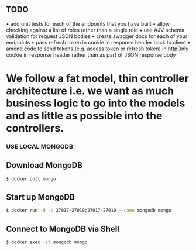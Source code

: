 ## TODO

• add unit tests for each of the endpoints that you have built
• allow checking against a list of roles rather than a single role
• use AJV schema validation for request JSON bodies
• create swagger docs for each of your endpoints
• pass refresh token in cookie in response header back to client
• amend code to send tokens (e.g. access token or refresh token) in httpOnly cookie in response header rather than as part of JSON response body

# We follow a fat model, thin controller architecture i.e. we want as much business logic to go into the models and as little as possible into the controllers.

### USE LOCAL MONGODB

## Download MongoDB

```sh
$ docker pull mongo
```

## Start up MongoDB

```sh
$ docker run -d -p 27017-27019:27017-27019 --name mongodb mongo
```

## Connect to MongoDB via Shell

```sh
$ docker exec -it mongodb mongo
```
